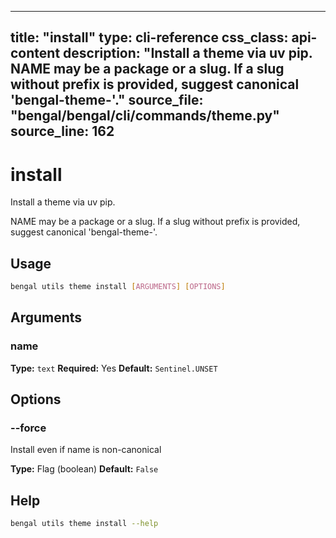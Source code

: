 
---
title: "install"
type: cli-reference
css_class: api-content
description: "Install a theme via uv pip.  NAME may be a package or a slug. If a slug without prefix is provided, suggest canonical 'bengal-theme-<slug>'."
source_file: "bengal/bengal/cli/commands/theme.py"
source_line: 162
---

# install

Install a theme via uv pip.

NAME may be a package or a slug. If a slug without prefix is provided,
suggest canonical 'bengal-theme-<slug>'.


## Usage

```bash
bengal utils theme install [ARGUMENTS] [OPTIONS]
```

## Arguments

### name

**Type:** `text`
**Required:** Yes
**Default:** `Sentinel.UNSET`


## Options

### --force

Install even if name is non-canonical

**Type:** Flag (boolean)
**Default:** `False`





## Help

```bash
bengal utils theme install --help
```